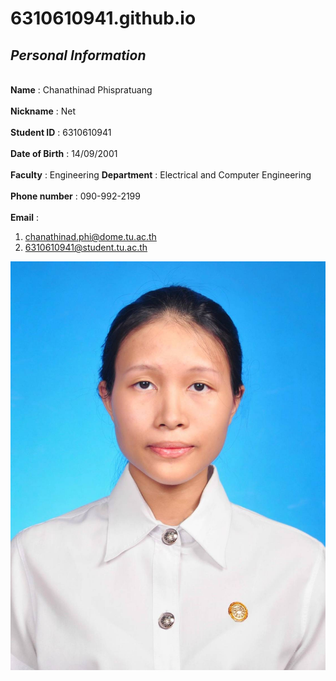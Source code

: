 # 6310610941.github.io

## ***Personal Information***

<br> **Name** : Chanathinad Phispratuang <br/>
<br> **Nickname** : Net <br/>
<br> **Student ID** : 6310610941 <br/>
<br> **Date of Birth** : 14/09/2001 <br/>
<br> **Faculty** : Engineering **Department** : Electrical and Computer Engineering <br/>
<br> **Phone number** : 090-992-2199 <br/>
<br> **Email** : <br/>
 1. chanathinad.phi@dome.tu.ac.th
 2. 6310610941@student.tu.ac.th



![Chanathinad](https://github.com/6310610941/6310610941.github.io/blob/main/image/picc.jpg)
